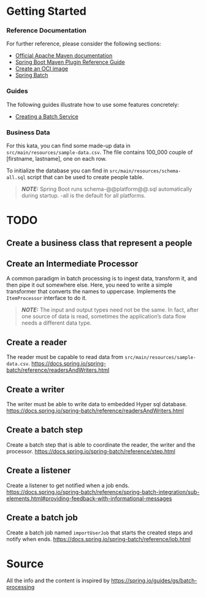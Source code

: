# Getting Started

### Reference Documentation
For further reference, please consider the following sections:

* [Official Apache Maven documentation](https://maven.apache.org/guides/index.html)
* [Spring Boot Maven Plugin Reference Guide](https://docs.spring.io/spring-boot/docs/3.2.3/maven-plugin/reference/html/)
* [Create an OCI image](https://docs.spring.io/spring-boot/docs/3.2.3/maven-plugin/reference/html/#build-image)
* [Spring Batch](https://docs.spring.io/spring-boot/docs/3.2.3/reference/htmlsingle/index.html#howto.batch)

### Guides
The following guides illustrate how to use some features concretely:

* [Creating a Batch Service](https://spring.io/guides/gs/batch-processing/)

### Business Data

For this kata, you can find some made-up data in `src/main/resources/sample-data.csv`. The file contains 100_000 couple of
[firstname, lastname], one on each row.

To initialize the database you can find in `src/main/resources/schema-all.sql` script that can be used to create people table.
> **_NOTE:_** Spring Boot runs schema-@@platform@@.sql automatically during startup. -all is the default for all platforms.

# TODO

## Create a business class that represent a people

## Create an Intermediate Processor
A common paradigm in batch processing is to ingest data, transform it, and then pipe it out somewhere else.
Here, you need to write a simple transformer that converts the names to uppercase. Implements the `ItemProcessor` interface to do it.
> **_NOTE:_** The input and output types need not be the same. In fact, after one source of data is read, sometimes the application’s data flow needs a different data type.


## Create a reader
The reader must be capable to read data from `src/main/resources/sample-data.csv`. https://docs.spring.io/spring-batch/reference/readersAndWriters.html

## Create a writer
The writer must be able to write data to embedded Hyper sql database. https://docs.spring.io/spring-batch/reference/readersAndWriters.html

## Create a batch step

Create a batch step that is able to coordinate the reader, the writer and the processor. https://docs.spring.io/spring-batch/reference/step.html

## Create a listener

Create a listener to get notified when a job ends. https://docs.spring.io/spring-batch/reference/spring-batch-integration/sub-elements.html#providing-feedback-with-informational-messages

## Create a batch job

Create a batch job named `importUserJob` that starts the created steps and notify when ends. https://docs.spring.io/spring-batch/reference/job.html

# Source
All the info and the content is inspired by https://spring.io/guides/gs/batch-processing
